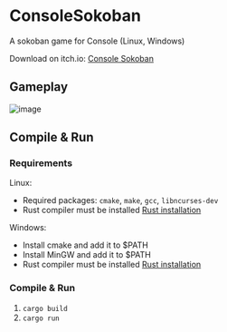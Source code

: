 # ConsoleSokoban

A sokoban game for Console (Linux, Windows)

Download on itch.io: [Console Sokoban](https://jddev0.itch.io/console-sokoban)

## Gameplay
![image](https://github.com/user-attachments/assets/4772dc3d-3258-4bf9-8ca5-86df9296a852)

## Compile & Run

### Requirements
Linux:
- Required packages: `cmake`, `make`, `gcc`, `libncurses-dev`
- Rust compiler must be installed [Rust installation](https://www.rust-lang.org/tools/install)

Windows:
- Install cmake and add it to $PATH
- Install MinGW and add it to $PATH
- Rust compiler must be installed [Rust installation](https://www.rust-lang.org/tools/install)

### Compile & Run

1. `cargo build`
2. `cargo run`

